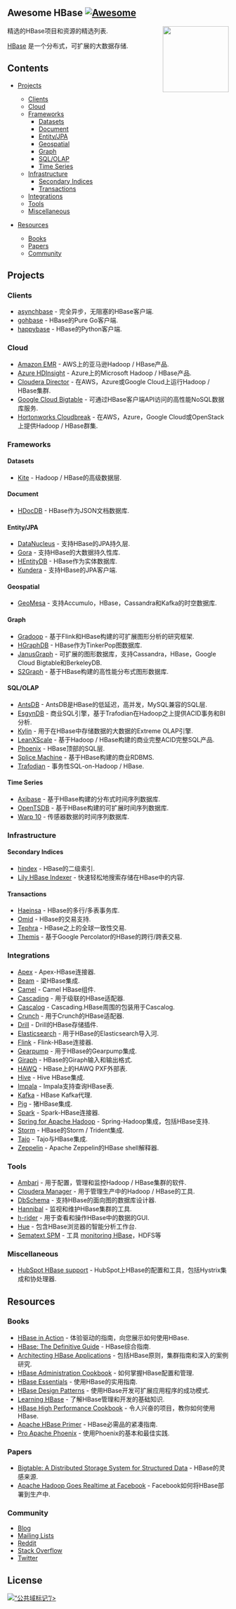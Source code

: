## Awesome HBase [![Awesome](https://cdn.rawgit.com/sindresorhus/awesome/d7305f38d29fed78fa85652e3a63e154dd8e8829/media/badge.svg)](https://github.com/sindresorhus/awesome)

[<img src="https://cdn.rawgit.com/rayokota/awesome-hbase/c197f415/hbase_logo_with_orca-2.png" align="right" width="150">](http://hbase.apache.org/)

精选的HBase项目和资源的精选列表.

[HBase](http://hbase.apache.org) 是一个分布式，可扩展的大数据存储.

## Contents

- [Projects](#projects)
    - [Clients](#clients)
    - [Cloud](#cloud)
    - [Frameworks](#frameworks)
        - [Datasets](#datasets)
        - [Document](#document)
        - [Entity/JPA](#entityjpa)
        - [Geospatial](#geospatial)
        - [Graph](#graph)
        - [SQL/OLAP](#sqlolap)
        - [Time Series](#time-series)
    - [Infrastructure](#infrastructure)
        - [Secondary Indices](#secondary-indices)
        - [Transactions](#transactions)
    - [Integrations](#integrations)
    - [Tools](#tools)
    - [Miscellaneous](#miscellaneous)

- [Resources](#resources)
    - [Books](#books)
    - [Papers](#papers)
    - [Community](#community)

    
## Projects

### Clients

* [asynchbase](https://github.com/OpenTSDB/asynchbase) - 完全异步，无阻塞的HBase客户端.
* [gohbase](https://github.com/tsuna/gohbase) -  HBase的Pure Go客户端.
* [happybase](https://github.com/wbolster/happybase) -  HBase的Python客户端.


### Cloud

* [Amazon EMR](https://aws.amazon.com/emr/) -  AWS上的亚马逊Hadoop / HBase产品.
* [Azure HDInsight](https://azure.microsoft.com/en-us/services/hdinsight/) -  Azure上的Microsoft Hadoop / HBase产品.
* [Cloudera Director](https://www.cloudera.com/products/product-components/cloudera-director.html) - 在AWS，Azure或Google Cloud上运行Hadoop / HBase集群.
* [Google Cloud Bigtable](https://cloud.google.com/bigtable/) - 可通过HBase客户端API访问的高性能NoSQL数据库服务.
* [Hortonworks Cloudbreak](https://hortonworks.com/open-source/cloudbreak/) - 在AWS，Azure，Google Cloud或OpenStack上提供Hadoop / HBase群集.

### Frameworks

#### Datasets

* [Kite](http://kitesdk.org) -  Hadoop / HBase的高级数据层.

#### Document

* [HDocDB](https://github.com/rayokota/hdocdb) -  HBase作为JSON文档数据库.

#### Entity/JPA

* [DataNucleus](http://www.datanucleus.org) - 支持HBase的JPA持久层.
* [Gora](http://gora.apache.org) - 支持HBase的大数据持久性库.
* [HEntityDB](https://github.com/rayokota/hentitydb) -  HBase作为实体数据库.
* [Kundera](https://github.com/impetus-opensource/Kundera) - 支持HBase的JPA客户端.

#### Geospatial

* [GeoMesa](http://www.geomesa.org/) - 支持Accumulo，HBase，Cassandra和Kafka的时空数据库.

#### Graph
* [Gradoop](https://github.com/dbs-leipzig/gradoop) - 基于Flink和HBase构建的可扩展图形分析的研究框架.
* [HGraphDB](https://github.com/rayokota/hgraphdb) -  HBase作为TinkerPop图数据库.
* [JanusGraph](http://janusgraph.org/) - 可扩展的图形数据库，支持Cassandra，HBase，Google Cloud Bigtable和BerkeleyDB.
* [S2Graph](http://s2graph.incubator.apache.org) - 基于HBase构建的高性能分布式图形数据库.

#### SQL/OLAP

* [AntsDB](http://antsdb.com/) -  AntsDB是HBase的低延迟，高并发，MySQL兼容的SQL层.
* [EsgynDB](https://esgyn.com/) - 商业SQL引擎，基于Trafodian在Hadoop之上提供ACID事务和BI分析.
* [Kylin](http://kylin.apache.org) - 用于在HBase中存储数据的大数据的Extreme OLAP引擎.
* [LeanXScale](http://www.leanxcale.com) - 基于Hadoop / HBase构建的商业完整ACID完整SQL产品.
* [Phoenix](https://phoenix.apache.org) -  HBase顶部的SQL层.
* [Splice Machine](https://www.splicemachine.com) - 基于HBase构建的商业RDBMS.
* [Trafodian](http://trafodion.apache.org) - 事务性SQL-on-Hadoop / HBase.

#### Time Series

* [Axibase](http://axibase.com/products/axibase-time-series-database/) - 基于HBase构建的分布式时间序列数据库.
* [OpenTSDB](http://opentsdb.net) - 基于HBase构建的可扩展时间序列数据库.
* [Warp 10](http://www.warp10.io) - 传感器数据的时间序列数据库.

### Infrastructure

#### Secondary Indices

* [hindex](https://github.com/Huawei-Hadoop/hindex) -  HBase的二级索引.
* [Lily HBase Indexer](http://ngdata.github.io/hbase-indexer/) - 快速轻松地搜索存储在HBase中的内容.

#### Transactions

* [Haeinsa](https://github.com/VCNC/haeinsa) -  HBase的多行/多表事务库.
* [Omid](https://github.com/yahoo/omid) -  HBase的交易支持.
* [Tephra](http://tephra.incubator.apache.org) -  HBase之上的全球一致性交易.
* [Themis](https://github.com/XiaoMi/themis) - 基于Google Percolator的HBase的跨行/跨表交易.

### Integrations

* [Apex](https://github.com/apache/apex-malhar/tree/master/contrib/src/main/java/com/datatorrent/contrib/hbase) -  Apex-HBase连接器.
* [Beam](https://github.com/apache/beam/tree/master/sdks/java/io/hbase) - 梁HBase集成.
* [Camel](http://camel.apache.org/hbase.html) -  Camel HBase组件.
* [Cascading](https://github.com/Cascading/cascading.hbase) - 用于级联的HBase适配器.
* [Cascalog](https://github.com/sorenmacbeth/hbase-cascalog) -  Cascading.HBase周围的包装用于Cascalog.
* [Crunch](https://github.com/apache/crunch/tree/master/crunch-hbase) - 用于Crunch的HBase适配器.
* [Drill](https://drill.apache.org/docs/querying-hbase/) -  Drill的HBase存储插件.
* [Elasticsearch](https://github.com/mallocator/Elasticsearch-HBase-River) - 用于HBase的Elasticsearch导入河.
* [Flink](https://github.com/apache/flink/tree/master/flink-connectors/flink-hbase) -  Flink-HBase连接器.
* [Gearpump](https://github.com/apache/incubator-gearpump/tree/master/external/hbase) - 用于HBase的Gearpump集成.
* [Giraph](https://github.com/apache/giraph/tree/trunk/giraph-hbase) -  HBase的Giraph输入和输出格式.
* [HAWQ](http://pivotalhd-210.docs.pivotal.io/tutorial/getting-started/hawq/pxf-hbase-external-tables.html) -  HBase上的HAWQ PXF外部表.
* [Hive](https://cwiki.apache.org/confluence/display/Hive/HBaseIntegration) -  Hive HBase集成.
* [Impala](https://www.cloudera.com/documentation/enterprise/latest/topics/impala_hbase.html) -  Impala支持查询HBase表.
* [Kafka](https://github.com/apache/hbase-connectors/tree/master/kafka) -  HBase Kafka代理.
* [Pig](https://github.com/apache/pig/tree/trunk/src/org/apache/pig/backend/hadoop/hbase) - 猪HBase集成.
* [Spark](https://github.com/hortonworks-spark/shc) -  Spark-HBase连接器.
* [Spring for Apache Hadoop](https://projects.spring.io/spring-hadoop/) -  Spring-Hadoop集成，包括HBase支持.
* [Storm](https://github.com/apache/storm/tree/master/external/storm-hbase) -  HBase的Storm / Trident集成.
* [Tajo](https://tajo.apache.org/docs/current/hbase_integration.html) -  Tajo与HBase集成.
* [Zeppelin](https://zeppelin.apache.org/docs/0.6.2/interpreter/hbase.html) -  Apache Zeppelin的HBase shell解释器.

### Tools

* [Ambari](https://ambari.apache.org) - 用于配置，管理和监控Hadoop / HBase集群的软件.
* [Cloudera Manager](https://www.cloudera.com/products/product-components/cloudera-manager.html) - 用于管理生产中的Hadoop / HBase的工具.
* [DbSchema](http://www.dbschema.com/index.html) - 支持HBase的面向图的数据库设计器.
* [Hannibal](https://github.com/sentric/hannibal) - 监视和维护HBase集群的工具.
* [h-rider](https://github.com/NiceSystems/hrider) - 用于查看和操作HBase中的数据的GUI.
* [Hue](http://gethue.com) - 包含HBase浏览器的智能分析工作台.
* [Sematext SPM](http://sematext.com/spm) - 工具 [monitoring HBase](http://sematext.com/spm/integrations/hbase-monitoring)，HDFS等

### Miscellaneous

* [HubSpot HBase support](https://github.com/HubSpot/hbase-support) -  HubSpot上HBase的配置和工具，包括Hystrix集成和协处理器.

## Resources

### Books

* [HBase in Action](https://www.manning.com/books/hbase-in-action) - 体验驱动的指南，向您展示如何使用HBase.
* [HBase: The Definitive Guide](http://shop.oreilly.com/product/0636920014348.do) -  HBase综合指南.
* [Architecting HBase Applications](http://shop.oreilly.com/product/0636920035688.do) - 包括HBase原则，集群指南和深入的案例研究.
* [HBase Administration Cookbook](https://www.packtpub.com/big-data-and-business-intelligence/hbase-administration-cookbook) - 如何掌握HBase配置和管理.
* [HBase Essentials](https://www.packtpub.com/big-data-and-business-intelligence/hbase-essentials) - 使用HBase的实用指南.
* [HBase Design Patterns](https://www.packtpub.com/big-data-and-business-intelligence/hbase-design-patterns) - 使用HBase开发可扩展应用程序的成功模式.
* [Learning HBase](https://www.packtpub.com/big-data-and-business-intelligence/learning-hbase) - 了解HBase管理和开发的基础知识.
* [HBase High Performance Cookbook](https://www.packtpub.com/big-data-and-business-intelligence/hbase-high-performance-cookbook) - 令人兴奋的项目，教你如何使用HBase.
* [Apache HBase Primer](http://www.apress.com/us/book/9781484224236) -  HBase必需品的紧凑指南.
* [Pro Apache Phoenix](http://www.apress.com/us/book/9781484223697) - 使用Phoenix的基本和最佳实践.

### Papers

* [Bigtable: A Distributed Storage System for Structured Data](https://static.googleusercontent.com/media/research.google.com/en//archive/bigtable-osdi06.pdf) -  HBase的灵感来源.
* [Apache Hadoop Goes Realtime at Facebook](https://pdfs.semanticscholar.org/865a/215390cd49af9e4941e03107120e631dcaa0.pdf) -  Facebook如何将HBase部署到生产中.

### Community

* [Blog](https://blogs.apache.org/hbase/)
* [Mailing Lists](http://hbase.apache.org/mail-lists.html)
* [Reddit](https://www.reddit.com/r/hbase/)
* [Stack Overflow](https://stackoverflow.com/questions/tagged/hbase)
* [Twitter](https://twitter.com/HBase)

## License

<p xmlns:dct="http://purl.org/dc/terms/">
<a rel="license" href="http://creativecommons.org/publicdomain/mark/1.0/">
<img src="https://mirrors.creativecommons.org/presskit/buttons/88x31/svg/publicdomain.svg"
      style =“border-style：none;”  alt =“公共域标记”/&gt;
</a>
